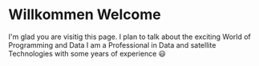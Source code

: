 # Willkommen Welcome
I'm glad you are visitig this page. I plan to talk about the exciting World of Programming and Data
I am a Professional in Data and satellite Technologies with some years of experience
:smiley:
